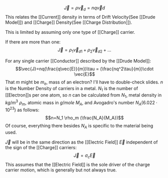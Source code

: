 
$$\vec{J} = \rho \vec{v}_d = nq\vec{v}d$$
This relates the [[Current]] density in terms of Drift Velocity(See [[Drude Model]]) and [[Charge]] Density(See [[Charge Distribution]]).

This is limited by assuming only one type of [[Charge]] carrier.

If there are more than one: $$\vec{J} = \rho_1\vec{v}_{d1}+\rho_2\vec{v}_{d2}+...$$

For any single carrier [[Conductor]] described by the [[Drude Model]]: $$\vec{J}=nq(\frac{q\vec{E}}{m})\tau = (\frac{nq^2\tau}{m})\cdot \vec{E}$$
That $m$ might be $m_e$, mass of an electron? I'll have to double-check slides.
$n$ is the Number Density of carriers in a metal.
$N_1$ is the number of [[Electron]]s per one atom, so $n$ can be calculated from $N_1$, metal density in $kg/m^3$ $\rho_m$, atomic mass in $g/mole$ $M_A$, and Avogadro's number $N_A$($6.022 \cdot 10^{23}$) as follows:$$n=N_1 \rho_m (\frac{N_A}{M_A})$$ Of course, everything there besides $N_A$ is specific to the material being used.

$\vec{J}$ will be in the same direction as the [[Electric Field]] $\vec{E}$ independent of the sign of the [[Charge]] carriers: $$\vec{J} = \sigma_c\vec{E}$$
This assumes that the [[Electric Field]] is the sole driver of the charge carrier motion, which is generally but not always true.
